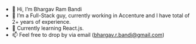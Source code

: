 
- 👋 Hi, I’m Bhargav Ram Bandi
- 👀 I’m a Full-Stack guy, currently working in Accenture and I have total of 2+ years of experience.
- 🌱 Currently learning React.js.
- 📫 Feel free to drop by via email (bhargav.r.bandi@gmail.com)

  
<!--
**bhargavrambandi/bhargavrambandi** is a ✨ _special_ ✨ repository because its `README.md` (this file) appears on your GitHub profile.

Here are some ideas to get you started:

- 🔭 I’m currently working on ...
- 🌱 I’m currently learning ...
- 👯 I’m looking to collaborate on ...
- 🤔 I’m looking for help with ...
- 💬 Ask me about ...
- 📫 How to reach me: ...
- 😄 Pronouns: ...
- ⚡ Fun fact: ...
-->
